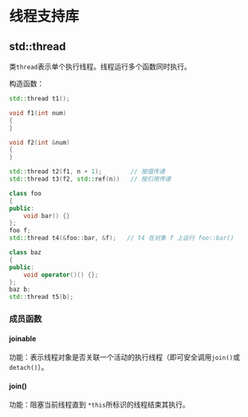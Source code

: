 # 线程支持库

## std::thread

类```thread```表示单个执行线程。线程运行多个函数同时执行。

构造函数：

```C++
std::thread t1();

void f1(int num)
{
}

void f2(int &num)
{
}

std::thread t2(f1, n + 1);        // 按值传递
std::thread t3(f2, std::ref(n))   // 按引用传递

class foo
{
public:
    void bar() {}
};
foo f;
std::thread t4(&foo::bar, &f);   // t4 在对象 f 上运行 foo::bar()

class baz
{
public:
    void operator()() {};
};
baz b;
std::thread t5(b);
```

### 成员函数

#### joinable

功能：表示线程对象是否关联一个活动的执行线程（即可安全调用```join()```或```detach()```）。

#### join()

功能：阻塞当前线程直到 ```*this```所标识的线程结束其执行。
